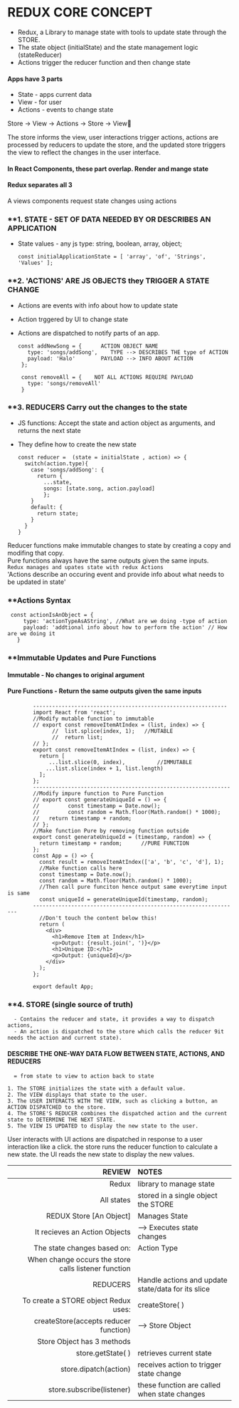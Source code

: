 # REDUX CORE CONCEPT
- Redux, a Library to manage state with tools to update state through the STORE.
- The state object (initialState) and the state management logic (stateReducer)
- Actions trigger the reducer function and then change state
#### Apps have 3 parts
- State - apps current data
- View - for user
- Actions - events to change state

Store → View → Actions → Store → View👏

The store informs the view, user interactions trigger actions, actions are processed by reducers to update the store, and the updated store triggers the view to reflect the changes in the user interface.
#### In React Components, these part overlap. Render and mange state

#### Redux separates all 3
A views components request state changes using actions
### **1. STATE - SET OF DATA NEEDED BY OR DESCRIBES AN APPLICATION
- State values - any js type: string, boolean, array, object;

      const initialApplicationState = [ 'array', 'of', 'Strings', 'Values' ];
### **2. 'ACTIONS' ARE JS OBJECTS they TRIGGER A STATE CHANGE 
- Actions are events with info about how to update state
- Action trggered by UI to change state
- Actions are dispatched to notify parts of an app.

      const addNewSong = {      ACTION OBJECT NAME
         type: 'songs/addSong',    TYPE --> DESCRIBES THE type of ACTION
         payload: 'Halo'        PAYLOAD --> INFO ABOUT ACTION
       };
  
       const removeAll = {    NOT ALL ACTIONS REQUIRE PAYLOAD
         type: 'songs/removeAll'   
       }

### **3. REDUCERS Carry out the changes to the state
 - JS functions: Accept the state and action object as arguments, and returns the next state
 - They define how to create the new state</br>
 
       const reducer =  (state = initialState , action) => {
         switch(action.type){
           case 'songs/addSong': {
             return {
               ...state,
               songs: [state.song, action.payload]
               };
           }
           default: {
             return state;
           }
         }
       }
Reducer functions make immutable changes to state by creating a copy and modifing that copy.</br>
Pure functions always have the same outputs given the same inputs.</br>
 `Redux manages and upates state with redux Actions`</br>
 'Actions describe an occuring event and provide info about what needs to be updated in state'</br>
 ### **Actions Syntax
 
     const actionIsAnObject = {
         type: 'actionTypeAsAString', //What are we doing -type of action
         payload: 'addtional info about how to perform the action' // How are we doing it
       }   
 ### **Immutable Updates and Pure Functions
 #### Immutable - No changes to original argument
 #### Pure Functions - Return the same outputs given the same inputs
            -------------------------------------------------------------
            import React from 'react';
            //Modify mutable function to immutable
            // export const removeItemAtIndex = (list, index) => {
                  //  list.splice(index, 1);   //MUTABLE
                  //  return list; 
            // };
            export const removeItemAtIndex = (list, index) => {
              return [
                 ...list.slice(0, index),          //IMMUTABLE
                ...list.slice(index + 1, list.length)
              ]; 
            };
            --------------------------------------------------------------
            //Modify impure function to Pure Function
            // export const generateUniqueId = () => {
            //         const timestamp = Date.now();
            //         const random = Math.floor(Math.random() * 1000);
            //   return timestamp + random;
            // };
            //Make function Pure by removing function outside
            export const generateUniqueId = (timestamp, random) => {
              return timestamp + random;      //PURE FUNCTION
            };
            const App = () => {
              const result = removeItemAtIndex(['a', 'b', 'c', 'd'], 1);
              //Make function calls here
              const timestamp = Date.now();
              const random = Math.floor(Math.random() * 1000);
              //Then call pure funciton hence output same everytime input is same
              const uniqueId = generateUniqueId(timestamp, random);
            -----------------------------------------------------------------
              //Don't touch the content below this!
              return (
                <div>
                  <h1>Remove Item at Index</h1>
                  <p>Output: {result.join(', ')}</p>
                  <h1>Unique ID:</h1>
                  <p>Output: {uniqueId}</p>
                </div>
              );
            };
            
            export default App;
### **4. STORE (single source of truth)

      - Contains the reducer and state, it provides a way to dispatch actions,
      - An action is dispatched to the store which calls the reducer 9it needs the action and current state).
      
#### DESCRIBE THE ONE-WAY DATA FLOW BETWEEN STATE, ACTIONS, AND REDUCERS
      = from state to view to action back to state
`1. The STORE initializes the state with a default value.`</br>
`2. The VIEW displays that state to the user.`</br>
`3. The USER INTERACTS WITH THE VIEW, such as clicking a button, an ACTION DISPATCHED to the store.`</br>
`4. The STORE'S REDUCER combines the dispatched action and the current state to DETERMINE THE NEXT STATE.`</br>
`5. The VIEW IS UPDATED to display the new state to the user.`</br>

User interacts with UI
actions are dispatched in response to a user interaction like a click.
the store runs the reducer function to calculate a new state.
the UI reads the new state to display the new values.

|REVIEW|NOTES|
|----:|:---|
|Redux| library to manage state|
|All states| stored in a single object the STORE|
|REDUX Store [An Object]|Manages State|
|It recieves an Action Objects|--> Executes state changes|
|The state changes based on: |Action Type|
|When change occurs the store calls listener function||
|REDUCERS|Handle actions and update state/data for its slice|
|To create a STORE object Redux uses:| createStore( )|
|createStore(accepts reducer function)| --> Store Object|
|Store Object has 3 methods||
|store.getState( )|retrieves current state|
|store.dipatch(action)|receives action to trigger state change|
|store.subscribe(listener)|these function are called when state changes|
